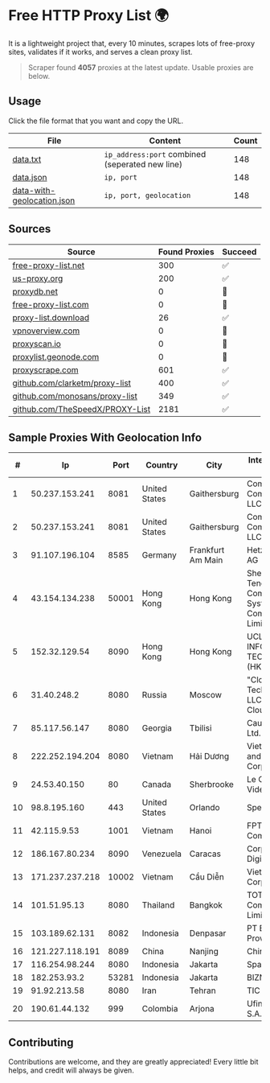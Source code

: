 
# Free HTTP Proxy List 🌍

It is a lightweight project that, every 10 minutes, scrapes lots of free-proxy sites, validates if it works, and serves a clean proxy list.


> Scraper found **4057** proxies at the latest update. Usable proxies are below.

## Usage

Click the file format that you want and copy the URL.


|File|Content|Count|
|----|-------|-----|
|[data.txt](https://raw.githubusercontent.com/themiralay/Proxy-List-World/master/data.txt)|`ip_address:port` combined (seperated new line)|148|
|[data.json](https://raw.githubusercontent.com/themiralay/Proxy-List-World/master/data.json)|`ip, port`|148|
|[data-with-geolocation.json](https://raw.githubusercontent.com/themiralay/Proxy-List-World/master/data-with-geolocation.json)|`ip, port, geolocation`|148|

## Sources

|Source|Found Proxies|Succeed|
|------|-------------|-------|
|[free-proxy-list.net](https://free-proxy-list.net)|300|✅|
|[us-proxy.org](https://www.us-proxy.org)|200|✅|
|[proxydb.net](http://proxydb.net)|0|🚫|
|[free-proxy-list.com](https://free-proxy-list.com/?page=&port=&type%5B%5D=http&type%5B%5D=https&up_time=0&search=Search)|0|🚫|
|[proxy-list.download](https://www.proxy-list.download/HTTP)|26|✅|
|[vpnoverview.com](https://vpnoverview.com/privacy/anonymous-browsing/free-proxy-servers)|0|🚫|
|[proxyscan.io](https://www.proxyscan.io)|0|🚫|
|[proxylist.geonode.com](https://proxylist.geonode.com/api/proxy-list?limit=300&page=1&sort_by=lastChecked&sort_type=desc&protocols=http,https)|0|🚫|
|[proxyscrape.com](https://api.proxyscrape.com/v2/?request=displayproxies&protocol=http&timeout=10000&country=all&ssl=all&anonymity=all)|601|✅|
|[github.com/clarketm/proxy-list](https://raw.githubusercontent.com/clarketm/proxy-list/master/proxy-list-raw.txt)|400|✅|
|[github.com/monosans/proxy-list](https://raw.githubusercontent.com/monosans/proxy-list/main/proxies/http.txt)|349|✅|
|[github.com/TheSpeedX/PROXY-List](https://raw.githubusercontent.com/TheSpeedX/PROXY-List/master/http.txt)|2181|✅|


## Sample Proxies With Geolocation Info

|#|Ip|Port|Country|City|Internet Service Provider|
|-|--|----|-------|----|-------------------------|
|1|50.237.153.241|8081|United States|Gaithersburg|Comcast Cable Communications, LLC|
|2|50.237.153.241|8081|United States|Gaithersburg|Comcast Cable Communications, LLC|
|3|91.107.196.104|8585|Germany|Frankfurt Am Main|Hetzner Online AG|
|4|43.154.134.238|50001|Hong Kong|Hong Kong|Shenzhen Tencent Computer Systems Company Limited|
|5|152.32.129.54|8090|Hong Kong|Hong Kong|UCLOUD INFORMATION TECHNOLOGY (HK) LIMITED|
|6|31.40.248.2|8080|Russia|Moscow|"Cloud Technologies" LLC trading as Cloud.ru|
|7|85.117.56.147|8080|Georgia|Tbilisi|Caucasus Online Ltd.|
|8|222.252.194.204|8080|Vietnam|Hải Dương|VietNam Post and Telecom Corporation|
|9|24.53.40.150|80|Canada|Sherbrooke|Le Groupe Videotron Ltee|
|10|98.8.195.160|443|United States|Orlando|Spectrum|
|11|42.115.9.53|1001|Vietnam|Hanoi|FPT Telecom Company|
|12|186.167.80.234|8090|Venezuela|Caracas|Corporacion Digitel C.A|
|13|171.237.237.218|10002|Vietnam|Cầu Diễn|Viettel Corporation|
|14|101.51.95.13|8080|Thailand|Bangkok|TOT Public Company Limited|
|15|103.189.62.131|8082|Indonesia|Denpasar|PT Blip Integrator Provider|
|16|121.227.118.191|8089|China|Nanjing|China Telecom|
|17|116.254.98.244|8080|Indonesia|Jakarta|SpaceX Starlink|
|18|182.253.93.2|53281|Indonesia|Jakarta|BIZNET|
|19|91.92.213.58|8080|Iran|Tehran|TIC|
|20|190.61.44.132|999|Colombia|Arjona|Ufinet Panama S.A.|



## Contributing

Contributions are welcome, and they are greatly appreciated! Every
little bit helps, and credit will always be given.

